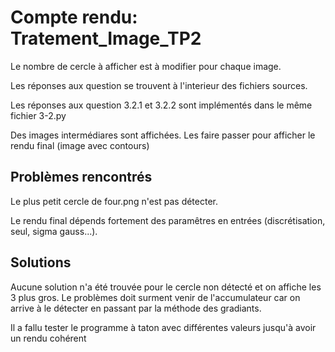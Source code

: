 # Compte rendu: Tratement_Image_TP2

Le nombre de cercle à afficher est à modifier pour chaque image.

Les réponses aux question se trouvent à l'interieur des fichiers sources.

Les réponses aux question 3.2.1 et 3.2.2 sont implémentés dans le même fichier 3-2.py

Des images intermédiares sont affichées. Les faire passer pour afficher le rendu final (image avec contours)

## Problèmes rencontrés

Le plus petit cercle de four.png n'est pas détecter.

Le rendu final dépends fortement des paramêtres en entrées (discrétisation, seul, sigma gauss...).

## Solutions

Aucune solution n'a été trouvée pour le cercle non détecté et on affiche les 3 plus gros. Le problèmes doit surment venir de l'accumulateur car on arrive à le détecter en passant par la méthode des gradiants.

Il a fallu tester le programme à taton avec différentes valeurs jusqu'à avoir un rendu cohérent
